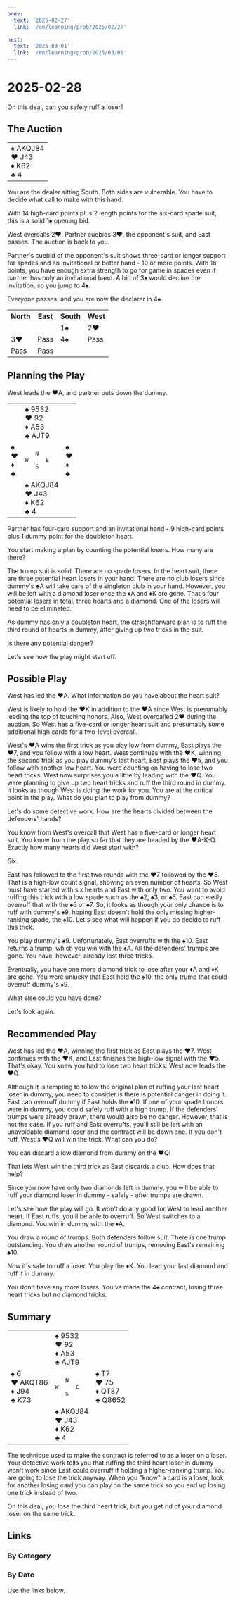 ```yaml
---
prev:
  text: '2025-02-27'
  link: '/en/learning/prob/2025/02/27'

next:
  text: '2025-03-01'
  link: '/en/learning/prob/2025/03/01'
---
```


# 2025-02-28

On this deal, can you safely ruff a loser?

<Badge type="warning" text="Play"/>

## The Auction

<table class="hand">
	<tr>
		<td>♠ AKQJ84<br>♥ J43<br>♦ K62<br>♣ 4</td>
	</tr>
</table>

You are the dealer sitting South. Both sides are vulnerable. You have to decide what call to make with this hand.

With 14 high-card points plus 2 length points for the six-card spade suit, this is a solid 1♠ opening bid.

West overcalls 2♥. Partner cuebids 3♥, the opponent's suit, and East passes. The auction is back to you.

Partner's cuebid of the opponent's suit shows three-card or longer support for spades and an invitational or better hand - 10 or more points. With 16 points, you have enough extra strength to go for game in spades even if partner has only an invitational hand. A bid of 3♠ would decline the invitation, so you jump to 4♠.

Everyone passes, and you are now the declarer in 4♠.

<table class="auction">
	<tr>
		<th>North</th>
		<th>East</th>
		<th>South</th>
		<th>West</th>
	</tr>
	<tr>
		<td></td>
		<td></td>
		<td>1♠</td>
		<td>2♥</td>
	</tr>
	<tr>
		<td>3♥</td>
		<td>Pass</td>
		<td>4♠</td>
		<td>Pass</td>
	</tr>
	<tr>
		<td>Pass</td>
		<td>Pass</td>
		<td></td>
		<td></td>
	</tr>
</table>

## Planning the Play

West leads the ♥A, and partner puts down the dummy.

<table class="deal">
	<tr>
		<td></td>
		<td>♠ 9532<br>♥ 92<br>♦ A53<br>♣ AJT9</td>
		<td></td>
	</tr>
	<tr>
		<td>♠ <br>♥ <br>♦ <br>♣ </td>
		<td><pre>   N<br>W     E<br>   S</pre></td>
		<td>♠ <br>♥ <br>♦ <br>♣ </td>
	</tr>
	<tr>
		<td></td>
		<td>♠ AKQJ84<br>♥ J43<br>♦ K62<br>♣ 4</td>
		<td></td>
	</tr>
</table>

Partner has four-card support and an invitational hand - 9 high-card points plus 1 dummy point for the doubleton heart.

You start making a plan by counting the potential losers. How many are there?

The trump suit is solid. There are no spade losers. In the heart suit, there are three potential heart losers in your hand. There are no club losers since dummy's ♣A will take care of the singleton club in your hand. However, you will be left with a diamond loser once the ♦A and ♦K are gone. That's four potential losers in total, three hearts and a diamond. One of the losers will need to be eliminated.

As dummy has only a doubleton heart, the straightforward plan is to ruff the third round of hearts in dummy, after giving up two tricks in the suit.

Is there any potential danger?

Let's see how the play might start off.

## Possible Play

West has led the ♥A. What information do you have about the heart suit?

West is likely to hold the ♥K in addition to the ♥A since West is presumably leading the top of touching honors. Also, West overcalled 2♥ during the auction. So West has a five-card or longer heart suit and presumably some additional high cards for a two-level overcall.

West's ♥A wins the first trick as you play low from dummy, East plays the ♥7, and you follow with a low heart. West continues with the ♥K, winning the second trick as you play dummy's last heart, East plays the ♥5, and you follow with another low heart. You were counting on having to lose two heart tricks. West now surprises you a little by leading with the ♥Q. You were planning to give up two heart tricks and ruff the third round in dummy. It looks as though West is doing the work for you. You are at the critical point in the play. What do you plan to play from dummy?

Let's do some detective work. How are the hearts divided between the defenders' hands?

You know from West's overcall that West has a five-card or longer heart suit. You know from the play so far that they are headed by the ♥A-K-Q. Exactly how many hearts did West start with?

Six.

East has followed to the first two rounds with the ♥7 followed by the ♥5. That is a high-low count signal, showing an even number of hearts. So West must have started with six hearts and East with only two. You want to avoid ruffing this trick with a low spade such as the ♠2, ♠3, or ♠5. East can easily overruff that with the ♠6 or ♠7. So, it looks as though your only chance is to ruff with dummy's ♠9, hoping East doesn't hold the only missing higher-ranking spade, the ♠10. Let's see what will happen if you do decide to ruff this trick.

You play dummy's ♠9. Unfortunately, East overruffs with the ♠10. East returns a trump, which you win with the ♠A. All the defenders' trumps are gone. You have, however, already lost three tricks.

Eventually, you have one more diamond trick to lose after your ♦A and ♦K are gone. You were unlucky that East held the ♠10, the only trump that could overruff dummy's ♠9.

What else could you have done?

Let's look again.

## Recommended Play

West has led the ♥A, winning the first trick as East plays the ♥7. West continues with the ♥K, and East finishes the high-low signal with the ♥5. That's okay. You knew you had to lose two heart tricks. West now leads the ♥Q.

Although it is tempting to follow the original plan of ruffing your last heart loser in dummy, you need to consider is there is potential danger in doing it. East can overruff dummy if East holds the ♠10. If one of your spade honors were in dummy, you could safely ruff with a high trump. If the defenders' trumps were already drawn, there would also be no danger. However, that is not the case. If you ruff and East overruffs, you'll still be left with an unavoidable diamond loser and the contract will be down one. If you don't ruff, West's ♥Q will win the trick. What can you do?

You can discard a low diamond from dummy on the ♥Q!

That lets West win the third trick as East discards a club. How does that help?

Since you now have only two diamonds left in dummy, you will be able to ruff your diamond loser in dummy - safely - after trumps are drawn.

Let's see how the play will go. It won't do any good for West to lead another heart. If East ruffs, you'll be able to overruff. So West switches to a diamond. You win in dummy with the ♦A.

You draw a round of trumps. Both defenders follow suit. There is one trump outstanding. You draw another round of trumps, removing East's remaining ♠10.

Now it's safe to ruff a loser. You play the ♦K. You lead your last diamond and ruff it in dummy.

You don't have any more losers. You've made the 4♠ contract, losing three heart tricks but no diamond tricks.

## Summary

<table class="deal">
	<tr>
		<td></td>
		<td>♠ 9532<br>♥ 92<br>♦ A53<br>♣ AJT9</td>
		<td></td>
	</tr>
	<tr>
		<td>♠ 6<br>♥ AKQT86<br>♦ J94<br>♣ K73</td>
		<td><pre>   N<br>W     E<br>   S</pre></td>
		<td>♠ T7<br>♥ 75<br>♦ QT87<br>♣ Q8652</td>
	</tr>
	<tr>
		<td></td>
		<td>♠ AKQJ84<br>♥ J43<br>♦ K62<br>♣ 4</td>
		<td></td>
	</tr>
</table>

The technique used to make the contract is referred to as a loser on a loser. Your detective work tells you that ruffing the third heart loser in dummy won't work since East could overruff if holding a higher-ranking trump. You are going to lose the trick anyway. When you "know" a card is a loser, look for another losing card you can play on the same trick so you end up losing one trick instead of two.

On this deal, you lose the third heart trick, but you get rid of your diamond loser on the same trick.

## Links

[<Badge type="tip" text="Go to Practice"/>](/en/practice/prob/2025/02/28)

### By Category

[<Badge type="tip" text="<--"/>](/en/learning/prob/2025/02/27)
[<Badge type="tip" text="Calendar"/>](/en/learning/calendar/2025/02)
[<Badge type="info" text="-->"/>](/en/learning/prob/2025/02/28#links)

### By Date

Use the links below.
